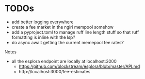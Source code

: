 # TODOs
- add better logging everywhere
- create a fee market in the ngiri mempool somehow
- add a pyproject.toml to manage ruff line length stuff so that ruff formatting is inline with the lsp?
- do async await getting the current memepool fee rates?

Notes
- all the esplora endpoint are locally at localhost:3000
    - https://github.com/blockstream/esplora/blob/master/API.md
    - http://localhost:3000/fee-estimates
